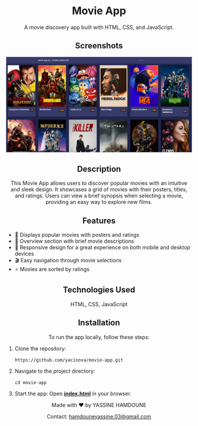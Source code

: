 <!-- Title and Description -->
<h1 align="center">
  Movie App
  <br>
</h1>

<p align="center">
  A movie discovery app built with HTML, CSS, and JavaScript.
</p>

<!-- Screenshots -->
<h2 align="center">Screenshots</h2>

<p align="center">
  <img src="./image.png" alt="Movie App Screenshot" width="900">
</p>

<!-- Description and Features -->
<h2 align="center">Description</h2>

<p align="center">
  This Movie App allows users to discover popular movies with an intuitive and sleek design. It showcases a grid of
  movies with their posters, titles, and ratings. Users can view a brief synopsis when selecting a movie, providing an
  easy way to explore new films.
</p>

<h2 align="center">Features</h2>

<p align="center">
<ul>
  <li>🎥 Displays popular movies with posters and ratings</li>
  <li>💬 Overview section with brief movie descriptions</li>
  <li>📱 Responsive design for a great experience on both mobile and desktop devices</li>
  <li>🎬 Easy navigation through movie selections</li>
  <li>⭐ Movies are sorted by ratings</li>

</ul>
</p> <!-- Technologies Used -->
<h2 align="center">Technologies Used</h2>
<p align="center"> HTML, CSS, JavaScript </p> <!-- Installation Instructions -->
<h2 align="center">Installation</h2>
<p align="center"> To run the app locally, follow these steps: </p>
<p align="center">
<ol>
  <li>Clone the repository:
    <pre><code>https://github.com/yacinova/movie-app.git</code></pre>
  </li>
  <li>Navigate to the project directory:
    <pre><code>cd movie-app </code></pre>
  </li>
  <li>Start the app: Open <u><b>index.html</b></u> in your browser. </li>
</ol>
</p>
<p align="center">Made with ❤️ by YASSINE HAMDOUNE</p>
<p align="center"> Contact: <a href="mailto:hamdouneyassine.03@gmail.com">hamdouneyassine.03@gmail.com</a> </p>